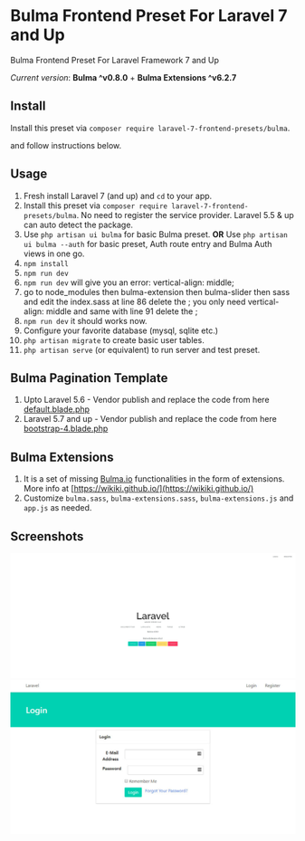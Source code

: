 # Bulma Frontend Preset For Laravel 7 and Up

Bulma Frontend Preset For Laravel Framework 7 and Up

*Current version*: **Bulma ^v0.8.0** + **Bulma Extensions ^v6.2.7**

## Install
Install this preset via `composer require laravel-7-frontend-presets/bulma`.

and follow instructions below.

## Usage
1. Fresh install Laravel 7 (and up) and `cd` to your app.
2. Install this preset via `composer require laravel-7-frontend-presets/bulma`. No need to register the service provider. Laravel 5.5 & up can auto detect the package.
3. Use `php artisan ui bulma` for basic Bulma preset. **OR** Use `php artisan ui bulma --auth` for basic preset, Auth route entry and Bulma Auth views in one go.
4. `npm install`
5. `npm run dev`
6. `npm run dev` will give you an error: vertical-align: middle;
7. go to node_modules then bulma-extension then bulma-slider then sass and edit the index.sass at line 86 delete the ; you only need vertical-align: middle and same with line 91 delete the ;
8. `npm run dev` it should works now.
9. Configure your favorite database (mysql, sqlite etc.)
10. `php artisan migrate` to create basic user tables.
11. `php artisan serve` (or equivalent) to run server and test preset.

## Bulma Pagination Template
1. Upto Laravel 5.6 - Vendor publish and replace the code from here [default.blade.php](https://gist.github.com/Laraveldeep/0797c5a4079e3a2a0ba5b2b0e98f0357)
1. Laravel 5.7 and up - Vendor publish and replace the code from here [bootstrap-4.blade.php](https://gist.github.com/Laraveldeep/362490aead2fc4b2fd15c3aae24254cf)

## Bulma Extensions
1. It is a set of missing [Bulma.io](https://bulma.io/) functionalities in the form of extensions. More info at [https://wikiki.github.io/](https://wikiki.github.io/)
2. Customize `bulma.sass`, `bulma-extensions.sass`, `bulma-extensions.js` and `app.js` as needed.

## Screenshots
![Bulma login screen](/screenshots/Laravel_7_bulma_frontend.jpg)
![Bulma login screen](/screenshots/bulma_login_screen.jpg)
